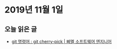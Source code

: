 # 2019년 11월 1일

## 오늘 읽은 글

* [git 명령어 : git cherry-pick | 삐멜 소프트웨어 엔지니어](https://imasoftwareengineer.tistory.com/7)
